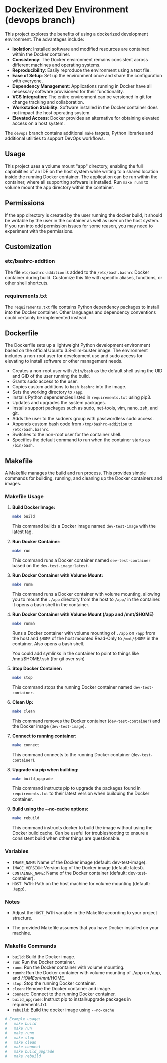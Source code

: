 # Dockerized Dev Environment (devops branch)

This project explores the benefits of using a dockerized development environment. The advantages include:

* **Isolation**: Installed software and modified resources are contained within the Docker container.
* **Consistency**: The Docker environment remains consistent across different machines and operating systems.
* **Reproducibility**: Easily reproduce the environment using a text file.
* **Ease of Setup**: Set up the environment once and share the configuration with everyone.
* **Dependency Management**: Applications running in Docker have all necessary software provisioned for their functionality.
* **VCS Integration**: The entire environment can be versioned in git for change tracking and collaboration.
* **Workstation Stability**: Software installed in the Docker container does not impact the host operating system.
* **Elevated Access**: Docker provides an alternative for obtaining elevated access on a host system.

The `devops` branch contains additional `make` targets, Python libraries and additional utilities to support DevOps workflows.

## Usage

This project uses a volume mount "app" directory, enabling the full capabilities of an IDE on the host system while writing to a shared location inside the running Docker container. The application can be run within the container, where all supporting software is installed. Run `make runm` to volume mount the app directory within the container. 

## Permissions

If the app directory is created by the user running the docker build, it should be writable by the user in the container as well as user on the host system. If you run into odd permission issues for some reason, you may need to experiment with the permissions.

## Customization

### etc/bashrc-addition

The file `etc/bashrc-addition` is added to the `/etc/bash.bashrc` Docker container during build. Customize this file with specific aliases, functions, or other shell shortcuts.

### requirements.txt

The `requirements.txt` file contains Python dependency packages to install into the Docker container. Other languages and dependency conventions could certainly be implemented instead.
## Dockerfile

The Dockerfile sets up a lightweight Python development environment based on the official Ubuntu 3.8-slim-buster image. The environment includes a non-root user for development use and sudo access for elevating to install software or other management needs.

- Creates a non-root user with `/bin/bash` as the default shell using the UID and GID of the user running the build.
- Grants sudo access to the user.
- Copies custom additions to `bash.bashrc` into the image.
- Sets the working directory to `/app`.
- Installs Python dependencies listed in `requirements.txt` using pip3.
- Updates and upgrades the system packages.
- Installs support packages such as sudo, net-tools, vim, nano, zsh, and git.
- Adds the user to the sudoers group with passwordless sudo access.
- Appends custom bash code from `/tmp/bashrc-addition` to `/etc/bash.bashrc`.
- Switches to the non-root user for the container shell.
- Specifies the default command to run when the container starts as `/bin/bash`.

## Makefile

A Makefile manages the build and run process. This provides simple commands for building, running, and cleaning up the Docker containers and images.

### Makefile Usage

1. **Build Docker Image:**

    ```bash
    make build
    ```

    This command builds a Docker image named `dev-test-image` with the latest tag.

2. **Run Docker Container:**

    ```bash
    make run
    ```

    This command runs a Docker container named `dev-test-container` based on the `dev-test-image:latest`.

3. **Run Docker Container with Volume Mount:**

    ```bash
    make runm
    ```

    This command runs a Docker container with volume mounting, allowing you to mount the `./app` directory from the host to `/app/` in the container. It opens a bash shell in the container.

4. **Run Docker Container with Volume Mount (/app and /mnt/$HOME)**

    ```bash
    make runmh
    ```

    Runs a Docker container with volume mounting of `./app` on `/app` from the host and `$HOME` of the host mounted Read-Only to `/mnt/$HOME` in the container. Also opens a bash shell.

    You could add symlinks in the container to point to things like /mnt/$HOME/.ssh (for git over ssh)

5. **Stop Docker Container:**

    ```bash
    make stop
    ```

    This command stops the running Docker container named `dev-test-container`.

6. **Clean Up:**

    ```bash
    make clean
    ```

    This command removes the Docker container (`dev-test-container`) and the Docker image (`dev-test-image`).

7. **Connect to running container:**

    ```bash
    make connect
    ```

    This command connects to the running Docker container (`dev-test-container`).

8. **Upgrade via pip when building:**

    ```bash
    make build_upgrade
    ```

    This command instructs pip to upgrade the packages found in `requirements.txt` to their latest version when builduing the Docker container.


9. **Build using the --no-cache options:**

    ```bash
    make rebuild
    ```

    This command instructs docker to build the image without using the Docker build cache. Can be useful for troubleshooting to ensure a consistent build when other things are questionable.

### Variables

- `IMAGE_NAME`: Name of the Docker image (default: dev-test-image).
- `IMAGE_VERSION`: Version tag of the Docker image (default: latest).
- `CONTAINER_NAME`: Name of the Docker container (default: dev-test-container).
- `HOST_PATH`: Path on the host machine for volume mounting (default: ./app).

### Notes

- Adjust the `HOST_PATH` variable in the Makefile according to your project structure.

- The provided Makefile assumes that you have Docker installed on your machine.

### Makefile Commands

- `build`: Build the Docker image.
- `run`: Run the Docker container.
- `runm`: Run the Docker container with volume mounting.
- `runmh`: Run the Docker container with volume mounting of ./app on /app, and $HOME on /mnt/$HOME.
- `stop`: Stop the running Docker container.
- `clean`: Remove the Docker container and image.
- `connect`: Connect to the running Docker container.
- `build_upgrade`: Instruct pip to install/upgrade packages in requirements.txt.
- `rebuild`: Build the docker image using `--no-cache`

```bash
# Example usage:
#   make build
#   make run
#   make runm
#   make stop
#   make clean
#   make connect
#   make build_upgrade
#   make rebuild
